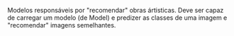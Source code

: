 Modelos responsáveis por "recomendar" obras ártisticas. Deve ser capaz de carregar um modelo (de Model)
e predizer as classes de uma imagem e "recomendar" imagens semelhantes.